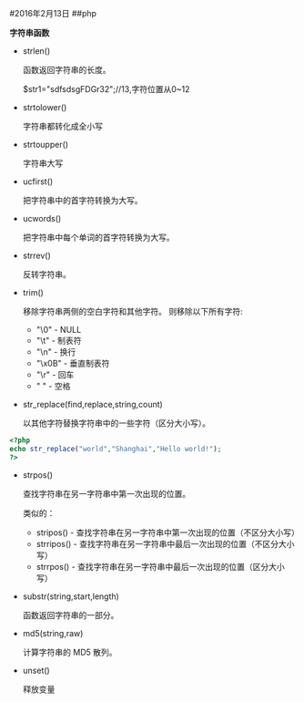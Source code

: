 #2016年2月13日
##php

**字符串函数**

 - strlen()
    
    函数返回字符串的长度。

    $str1="sdfsdsgFDGr32";//13,字符位置从0~12


 - strtolower()

    字符串都转化成全小写

 - strtoupper()

    字符串大写

 - ucfirst()

    把字符串中的首字符转换为大写。


 - ucwords()  

    把字符串中每个单词的首字符转换为大写。


 - strrev()

    反转字符串。

 - trim()

    移除字符串两侧的空白字符和其他字符。
    则移除以下所有字符:

     - "\0" - NULL
     - "\t" - 制表符
     - "\n" - 换行
     - "\x0B" - 垂直制表符
     - "\r" - 回车
     - " " - 空格

 - str_replace(find,replace,string,count)

    以其他字符替换字符串中的一些字符（区分大小写）。

```php
<?php
echo str_replace("world","Shanghai","Hello world!");
?>
```

 - strpos()

    查找字符串在另一字符串中第一次出现的位置。

    类似的：

     - stripos() - 查找字符串在另一字符串中第一次出现的位置（不区分大小写）
     - strripos() - 查找字符串在另一字符串中最后一次出现的位置（不区分大小写）
     - strrpos() - 查找字符串在另一字符串中最后一次出现的位置（区分大小写）

 - substr(string,start,length)

    函数返回字符串的一部分。

 - md5(string,raw)

    计算字符串的 MD5 散列。

 - unset()

    释放变量



    
